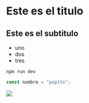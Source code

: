 # Este es el titulo

## Este es el subtitulo

- uno
- dos
- tres

```
npm run dev
```

```javascript
const nombre = "pepito";
```

![](https://res.cloudinary.com/dnqfh2chg/image/upload/v1669430010/foc364fsakkzmausrovn.jpg)
